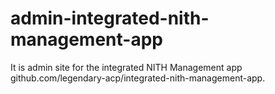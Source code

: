 # admin-integrated-nith-management-app
It is admin site for the integrated NITH Management app github.com/legendary-acp/integrated-nith-management-app.
